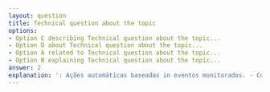 ```yaml
---
layout: question
title: Technical question about the topic
options:
- Option C describing Technical question about the topic...
- Option D about Technical question about the topic...
- Option A related to Technical question about the topic...
- Option B explaining Technical question about the topic...
answer: 2
explanation: ': Ações automáticas baseadas in eventos monitorados. - Compliance and Auditoria: Registro detalhado to conformidade and investigações...'
---
```

